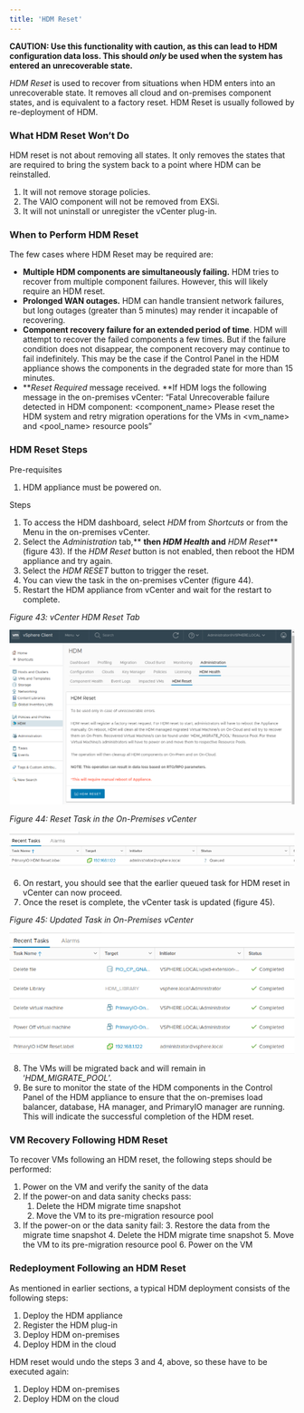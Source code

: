 ```yaml
---
title: 'HDM Reset'
---
```



**CAUTION: Use this functionality with caution, as this can lead to HDM configuration data loss. This should _only_ be used when the system has entered an unrecoverable state.**

_HDM Reset_ is used to recover from situations when HDM enters into an unrecoverable state. It removes all cloud and on-premises component states, and is equivalent to a factory reset. HDM Reset is usually followed by re-deployment of HDM.


### What HDM Reset Won’t Do

HDM reset is not about removing all states. It only removes the states that are required to bring the system back to a point where HDM can be reinstalled.



1. It will not remove storage policies.
2. The VAIO component will not be removed from EXSi. 
3. It will not uninstall or unregister the vCenter plug-in.


### When to Perform HDM Reset

The few cases where HDM Reset may be required are:



*   **Multiple HDM components are simultaneously failing.** HDM tries to recover from multiple component failures. However, this will likely require an HDM reset.
*   **Prolonged WAN outages.** HDM can handle transient network failures, but long outages (greater than 5 minutes) may render it incapable of recovering.
*   **Component recovery failure for an extended period of time**. HDM will attempt to recover the failed components a few times. But if the failure condition does not disappear, the component recovery may continue to fail indefinitely. This may be the case if the Control Panel in the HDM appliance shows the components in the degraded state for more than 15 minutes.
*   **_Reset Required_ message received. **If HDM logs the following message in the on-premises vCenter: “Fatal Unrecoverable failure detected in HDM component: &lt;component_name> Please reset the HDM system and retry migration operations for the VMs in &lt;vm_name> and &lt;pool_name> resource pools”


### HDM Reset Steps

Pre-requisites



1. HDM appliance must be powered on.

Steps



1. To access the HDM dashboard, select _HDM_ from _Shortcuts_ or from the Menu in the on-premises vCenter.
2. Select the _Administration_ tab,** **then _HDM Health_ and** _HDM Reset_** (figure 43). If the _HDM Reset_ button is not enabled, then reboot the HDM appliance and try again.
3. Select the _HDM RESET_ button to trigger the reset.
4. You can view the task in the on-premises vCenter (figure 44).
5. Restart the HDM appliance from vCenter and wait for the restart to complete.

_Figure 43: vCenter HDM Reset Tab_


![alt_text](images/image2.png "image_tooltip")


_Figure 44: Reset Task in the On-Premises vCenter_


![alt_text](images/image3.png "image_tooltip")




6. On restart, you should see that the earlier queued task for HDM reset in vCenter can now proceed. 
7. Once the reset is complete, the vCenter task is updated (figure 45).

_Figure 45: Updated Task in On-Premises vCenter_


![alt_text](images/image4.png "image_tooltip")




8. The VMs will be migrated back and will remain in ‘_HDM_MIGRATE_POOL_’.
9. Be sure to monitor the state of the HDM components in the Control Panel of the HDM appliance to ensure that the on-premises load balancer, database, HA manager, and PrimaryIO manager are running. This will indicate the successful completion of the HDM reset.


### VM Recovery Following HDM Reset

To recover VMs following an HDM reset, the following steps should be performed:



1. Power on the VM and verify the sanity of the data
2. If the power-on and data sanity checks pass:
    1. Delete the HDM migrate time snapshot
    2. Move the VM to its pre-migration resource pool
3. If the power-on or the data sanity fail:
    3. Restore the data from the migrate time snapshot
    4. Delete the HDM migrate time snapshot
    5. Move the VM to its pre-migration resource pool
    6. Power on the VM 


### Redeployment Following an HDM Reset

As mentioned in earlier sections, a typical HDM deployment consists of the following steps:



1. Deploy the HDM appliance
2. Register the HDM plug-in
3. Deploy HDM on-premises
4. Deploy HDM in the cloud

HDM reset would undo the steps 3 and 4, above, so these have to be executed again:



1. Deploy HDM on-premises
2. Deploy HDM on the cloud
